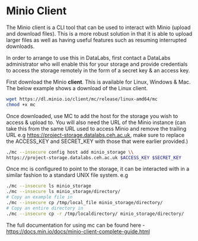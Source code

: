 # Minio Client

The Minio client is a CLI tool that can be used to interact with Minio (upload
and download files). This is a more robust solution in that it is able to upload
larger files as well as having useful features such as resuming interrupted
downloads.

In order to arrange to use this in DataLabs, first contact a DataLabs administrator
who will enable this for your storage and provide credentials to access the storage
remotely in the form of a secret key & an access key.

First download the Minio **client**. This is available for Linux, Windows & Mac.
The below example shows a download of the Linux client.

```bash
wget https://dl.minio.io/client/mc/release/linux-amd64/mc
chmod +x mc
```

Once downloaded, use MC to add the host for the storage you wish to access & upload
to. You will also need the URL of the Minio instance (can take this from the same URL
used to access Minio and remove the trailing URL e.g
<https://project-storage.datalabs.ceh.ac.uk>, make sure to replace the ACCESS_KEY and
SECRET_KEY with those that were earlier provided.)

```bash
./mc --insecure config host add minio_storage \\
https://project-storage.datalabs.ceh.ac.uk $ACCESS_KEY $SECRET_KEY
```

Once mc is configured to point to the storage, it can be interacted with in a
similar fashion to a standard UNIX file system. e.g

```bash
./mc --insecure ls minio_storage
./mc --insecure ls minio_storage/directory/
# Copy an example file in
./mc --insecure cp /tmp/local_file minio_storage/directory/
# Copy an entire directory in
./mc --insecure cp -r /tmp/localdirectory/ minio_storage/directory/
```

The full documentation for using mc can be found here - <https://docs.min.io/docs/minio-client-complete-guide.html>
